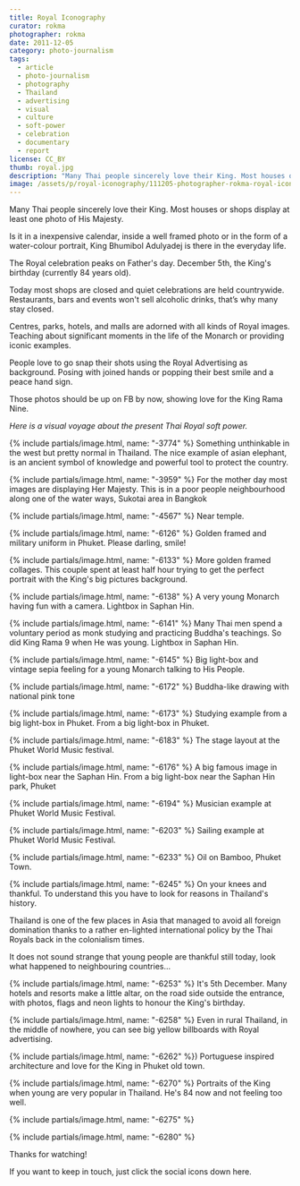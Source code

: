 ```yaml
---
title: Royal Iconography
curator: rokma
photographer: rokma
date: 2011-12-05
category: photo-journalism
tags:
  - article
  - photo-journalism
  - photography
  - Thailand
  - advertising
  - visual
  - culture
  - soft-power
  - celebration
  - documentary
  - report
license: CC_BY
thumb: royal.jpg
description: "Many Thai people sincerely love their King. Most houses or shops display at least one photo of King Bhumibol Adulyadej."
image: /assets/p/royal-iconography/111205-photographer-rokma-royal-iconography.jpg
---
```

Many Thai people sincerely love their King. Most houses or shops display at least one photo of His Majesty.

Is it in a inexpensive calendar, inside a well framed photo or in the form of a water-colour portrait, King Bhumibol Adulyadej is there in the everyday life.

The Royal celebration peaks on Father's day. December 5th, the King's birthday (currently 84 years old).

Today most shops are closed and quiet celebrations are held countrywide. Restaurants, bars and events won't sell alcoholic drinks, that&rsquo;s why many stay closed.

Centres, parks, hotels, and malls are adorned with all kinds of Royal images. Teaching about significant moments in the life of the Monarch or providing iconic examples.

People love to go snap their shots using the Royal Advertising as background. Posing with joined hands or popping their best smile and a peace hand sign.

Those photos should be up on FB by now, showing love for the King Rama Nine.

_Here is a visual voyage about the present Thai Royal soft power._


{% include partials/image.html, name: "-3774" %}
Something unthinkable in the west but pretty normal in Thailand. The nice example of asian elephant, is an ancient symbol of knowledge and powerful tool to protect the country.


{% include partials/image.html, name: "-3959" %}
For the mother day most images are displaying Her Majesty. This is in a poor people neighbourhood along one of the water ways, Sukotai area in Bangkok


{% include partials/image.html, name: "-4567" %}
Near temple.


{% include partials/image.html, name: "-6126" %}
Golden framed and military uniform in Phuket. Please darling,&nbsp;smile!


{% include partials/image.html, name: "-6133" %}
More golden framed collages. This couple spent at least half hour trying to get the perfect portrait with the King&#39;s big pictures background.


{% include partials/image.html, name: "-6138" %}
A very young Monarch having fun with a camera. Lightbox in Saphan Hin.


{% include partials/image.html, name: "-6141" %}
Many Thai men spend a voluntary period as monk studying and practicing Buddha&#39;s teachings. So did King Rama 9 when He was young. Lightbox in Saphan Hin.


{% include partials/image.html, name: "-6145" %}
Big light-box and vintage&nbsp;sepia feeling for a young Monarch talking to His People.


{% include partials/image.html, name: "-6172" %}
Buddha-like drawing with national pink tone


{% include partials/image.html, name: "-6173" %}
Studying example from a big light-box in Phuket. From a big light-box in Phuket.


{% include partials/image.html, name: "-6183" %}
The stage layout at the Phuket World Music festival.


{% include partials/image.html, name: "-6176" %}
A big famous image in light-box near the Saphan Hin. From a big light-box near the Saphan Hin park, Phuket

{% include partials/image.html, name: "-6194" %}
Musician example at Phuket World Music Festival.

{% include partials/image.html, name: "-6203" %}
Sailing example at Phuket World Music Festival.

{% include partials/image.html, name: "-6233" %}
Oil on Bamboo, Phuket Town.


{% include partials/image.html, name: "-6245" %}
On your knees and thankful. To understand this you have to look for reasons in Thailand&#39;s history.

Thailand is one of the few places in Asia that managed to avoid all foreign domination thanks to a rather en-lighted international policy by the Thai Royals back in the colonialism times.

It does not sound strange that young people are thankful still today, look what happened to neighbouring countries...


{% include partials/image.html, name: "-6253" %}
It&#39;s 5th December. Many hotels and resorts make a little altar, on the road side outside the entrance, with photos, flags and neon lights to honour the King&#39;s birthday.


{% include partials/image.html, name: "-6258" %}
Even in rural Thailand, in the middle of nowhere, you can see big yellow billboards with Royal advertising.


{% include partials/image.html, name: "-6262" %})
Portuguese inspired architecture and love for the King in Phuket old town.

{% include partials/image.html, name: "-6270" %}
Portraits of the King when young are very popular in Thailand. He&#39;s 84 now and not feeling too well.

{% include partials/image.html, name: "-6275" %}


{% include partials/image.html, name: "-6280" %}


Thanks for watching!

If you want to keep in touch, just click the social icons down here.

